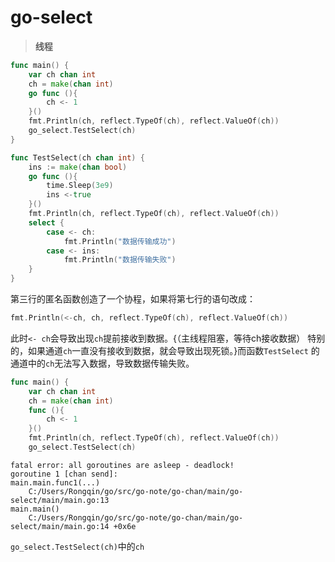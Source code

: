 # go-select

> **线程**
```go 
func main() {
	var ch chan int
	ch = make(chan int)
	go func (){
		ch <- 1
	}()
	fmt.Println(ch, reflect.TypeOf(ch), reflect.ValueOf(ch))
	go_select.TestSelect(ch)
}

func TestSelect(ch chan int) {
	ins := make(chan bool)
	go func (){
		time.Sleep(3e9)
		ins <-true
	}()
	fmt.Println(ch, reflect.TypeOf(ch), reflect.ValueOf(ch))
	select {
	    case <- ch:
		    fmt.Println("数据传输成功")
	    case <- ins:
		    fmt.Println("数据传输失败")
	}
}
```
第三行的匿名函数创造了一个协程，如果将第七行的语句改成：
```go
fmt.Println(<-ch, ch, reflect.TypeOf(ch), reflect.ValueOf(ch))
```
此时```<- ch```会导致出现```ch```提前接收到数据。{（主线程阻塞，等待ch接收数据）
特别的，如果通道```ch```一直没有接收到数据，就会导致出现死锁。}而函数```TestSelect```
的通道中的```ch```无法写入数据，导致数据传输失败。
```go
func main() {
	var ch chan int
	ch = make(chan int)
	func (){
		ch <- 1
	}()
	fmt.Println(ch, reflect.TypeOf(ch), reflect.ValueOf(ch))
	go_select.TestSelect(ch)
```

```
fatal error: all goroutines are asleep - deadlock!
goroutine 1 [chan send]:
main.main.func1(...)
	C:/Users/Rongqin/go/src/go-note/go-chan/main/go-select/main/main.go:13
main.main()
	C:/Users/Rongqin/go/src/go-note/go-chan/main/go-select/main/main.go:14 +0x6e

```
```go_select.TestSelect(ch)```中的```ch```